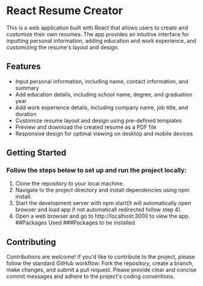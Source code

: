 # React Resume Creator

This is a web application built with React that allows users to create and customize their own resumes. The app provides an intuitive interface for inputting personal information, adding education and work experience, and customizing the resume's layout and design.

## Features

+ Input personal information, including name, contact information, and summary
+ Add education details, including school name, degree, and graduation year
+ Add work experience details, including company name, job title, and duration
+ Customize resume layout and design using pre-defined templates
+ Preview and download the created resume as a PDF file
+ Responsive design for optimal viewing on desktop and mobile devices



## Getting Started
### Follow the steps below to set up and run the project locally:

1. Clone the repository to your local machine.
2. Navigate to the project directory and install dependencies using npm install.
3. Start the development server with npm start(It will automatically open browser and load app if not automaticall redirected follow step 4).
4. Open a web browser and go to http://localhost:3000 to view the app.
##Packages Used
###Packages to be installed


## Contributing
Contributions are welcome! If you'd like to contribute to the project, please follow the standard GitHub workflow: Fork the repository, create a branch, make changes, and submit a pull request. Please provide clear and concise commit messages and adhere to the project's coding conventions.
